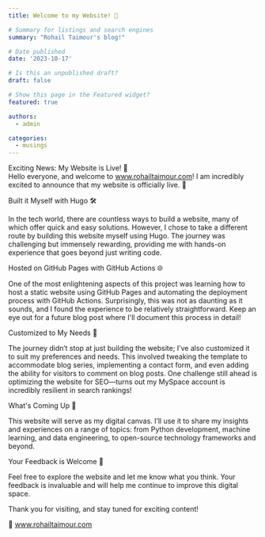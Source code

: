 ```yaml
---
title: Welcome to my Website! 👋

# Summary for listings and search engines
summary: "Rohail Taimour's blog!"

# Date published
date: '2023-10-17'

# Is this an unpublished draft?
draft: false

# Show this page in the Featured widget?
featured: true

authors:
  - admin

categories:
  - musings
---
```


Exciting News: My Website is Live! 🎉  
Hello everyone, and welcome to www.rohailtaimour.com! I am incredibly excited to announce that my website is officially live. 🚀

Built it Myself with Hugo 🛠️  

In the tech world, there are countless ways to build a website, many of which offer quick and easy solutions. However, I chose to take a different route by building this website myself using Hugo. The journey was challenging but immensely rewarding, providing me with hands-on experience that goes beyond just writing code.

Hosted on GitHub Pages with GitHub Actions 🌐  

One of the most enlightening aspects of this project was learning how to host a static website using GitHub Pages and automating the deployment process with GitHub Actions. Surprisingly, this was not as daunting as it sounds, and I found the experience to be relatively straightforward. Keep an eye out for a future blog post where I'll document this process in detail!

Customized to My Needs 🎨  

The journey didn’t stop at just building the website; I’ve also customized it to suit my preferences and needs. This involved tweaking the template to accommodate blog series, implementing a contact form, and even adding the ability for visitors to comment on blog posts. One challenge still ahead is optimizing the website for SEO—turns out my MySpace account is incredibly resilient in search rankings!

What's Coming Up 📝   

This website will serve as my digital canvas. I’ll use it to share my insights and experiences on a range of topics: from Python development, machine learning, and data engineering, to open-source technology frameworks and beyond.

Your Feedback is Welcome 🙏   

Feel free to explore the website and let me know what you think. Your feedback is invaluable and will help me continue to improve this digital space.

Thank you for visiting, and stay tuned for exciting content!

🔗 www.rohailtaimour.com

